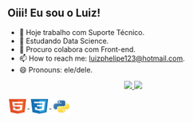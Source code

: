 ## Oiii! Eu sou o Luiz!


- 🔭 Hoje trabalho com Suporte Técnico.
- 🌱 Estudando Data Science.
- 👯 Procuro colabora com Front-end.
- 📫 How to reach me: luizphelipe123@hotmail.com.
- 😄 Pronouns: ele/dele.



<div align="center">
  <a href="https://github.com/LpMR3DF0X">
  <img height="150em" src="https://github-readme-stats.vercel.app/api?username=LpMR3DF0X&show_icons=true&theme=white&include_all_commits=true&count_private=true"/>
  <img height="180em" src="https://github-readme-stats.vercel.app/api/top-langs/?username=LpMR3DF0X&layout=compact&langs_count=7&theme=white"/>
</div>

  
  <div style="display: inline_block"><br>
   <img align="center" alt="Rafa-HTML" height="30" width="40" src="https://raw.githubusercontent.com/devicons/devicon/master/icons/html5/html5-original.svg">
  <img align="center" alt="Rafa-CSS" height="30" width="40" src="https://raw.githubusercontent.com/devicons/devicon/master/icons/css3/css3-original.svg">
  <img align="center" alt="Rafa-Python" height="30" width="40" src="https://raw.githubusercontent.com/devicons/devicon/master/icons/python/python-original.svg">
  
</div>
  
  
  ##
  
 




